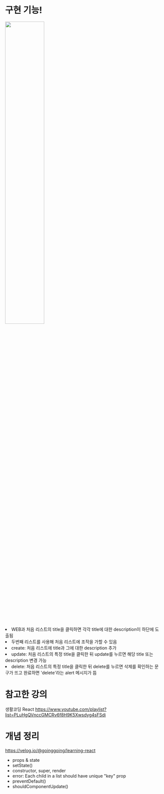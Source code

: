# 구현 기능!
<img width="50%" src="https://user-images.githubusercontent.com/87990290/158194989-dda98dab-42c7-462e-a14b-218b70e12cf0.gif"/>

<br>
<li> WEB과 처음 리스트의 title을 클릭하면 각각 title에 대한 description이 하단에 도출됨
<li> 두번째 리스트를 사용해 처음 리스트에 조작을 가할 수 있음
  <li> create: 처음 리스트에 title과 그에 대한 description 추가
  <li> update: 처음 리스트의 특정 title을 클릭한 뒤 update를 누르면 해당 title 또는 description 변경 가능
  <li> delete: 처음 리스트의 특정 title을 클릭한 뒤 delete를 누르면 삭제를 확인하는 문구가 뜨고 완료하면 'delete'라는 alert 메시지가 뜸


# 참고한 강의
생활코딩 React
https://www.youtube.com/playlist?list=PLuHgQVnccGMCRv6f8H9K5Xwsdyg4sFSdi

# 개념 정리
https://velog.io/@goinggoing/learning-react

- props & state
- setState()
- constructor, super, render
- error: Each child in a list should have unique "key" prop
- preventDefault()
- shouldComponentUpdate()
